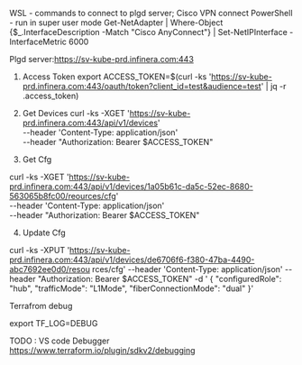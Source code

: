 WSL - commands to connect to plgd server; Cisco VPN connect
PowerShell - run in super user mode
Get-NetAdapter | Where-Object {$_.InterfaceDescription -Match "Cisco AnyConnect"} | Set-NetIPInterface -InterfaceMetric 6000


Plgd server:https://sv-kube-prd.infinera.com:443

1. Access Token
export ACCESS_TOKEN=$(curl -ks 'https://sv-kube-prd.infinera.com:443/oauth/token?client_id=test&audience=test' | jq -r .access_token)

2. Get Devices
curl -ks -XGET 'https://sv-kube-prd.infinera.com:443/api/v1/devices' \
--header 'Content-Type: application/json' \
--header "Authorization: Bearer $ACCESS_TOKEN"

3. Get Cfg

curl -ks -XGET 'https://sv-kube-prd.infinera.com:443/api/v1/devices/1a05b61c-da5c-52ec-8680-563065b8fc00/reources/cfg' \
--header 'Content-Type: application/json' \
--header "Authorization: Bearer $ACCESS_TOKEN"

4. Update Cfg


 curl -ks -XPUT 'https://sv-kube-prd.infinera.com:443/api/v1/devices/de6706f6-f380-47ba-4490-abc7692ee0d0/resou
rces/cfg' --header 'Content-Type: application/json' --header "Authorization: Bearer $ACCESS_TOKEN" -d ' {
    "configuredRole": "hub",
    "trafficMode": "L1Mode",
    "fiberConnectionMode": "dual"
}'


Terrafrom debug

export TF_LOG=DEBUG

TODO : VS code Debugger 
https://www.terraform.io/plugin/sdkv2/debugging